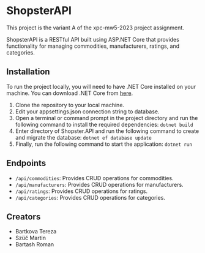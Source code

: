 # ShopsterAPI

This project is the variant A of the xpc-mw5-2023 project assignment.

ShopsterAPI is a RESTful API built using ASP.NET Core that provides functionality for managing commodities, manufacturers, ratings, and categories.

## Installation

To run the project locally, you will need to have .NET Core installed on your machine. You can download .NET Core from [here](https://dotnet.microsoft.com/download).

1. Clone the repository to your local machine.
2. Edit your appsettings.json connection string to database.
3. Open a terminal or command prompt in the project directory and run the following command to install the required dependencies: `dotnet build`
4. Enter directory of Shopster.API and run the following command to create and migrate the database: `dotnet ef database update`
5. Finally, run the following command to start the application: `dotnet run`
## Endpoints

- `/api/commodities`: Provides CRUD operations for commodities.
- `/api/manufacturers`: Provides CRUD operations for manufacturers.
- `/api/ratings`: Provides CRUD operations for ratings.
- `/api/categories`: Provides CRUD operations for categories.

## Creators

- Bartkova Tereza
- Szüč Martin
- Bartash Roman

